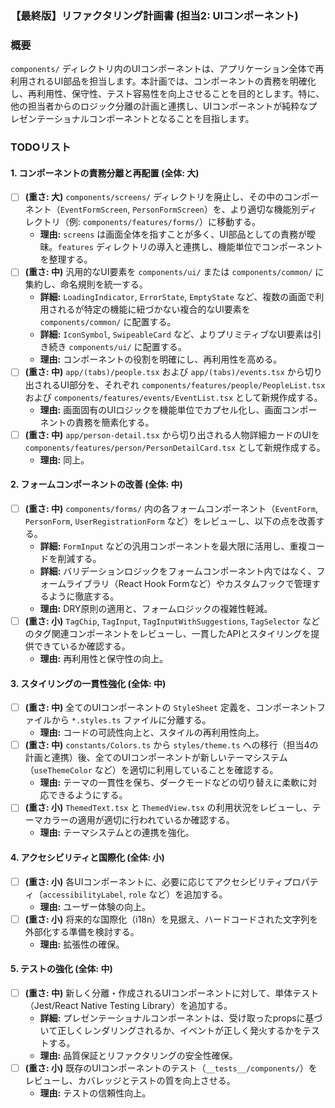 ### 【最終版】リファクタリング計画書 (担当2: UIコンポーネント)

### 概要

`components/` ディレクトリ内のUIコンポーネントは、アプリケーション全体で再利用されるUI部品を担当します。本計画では、コンポーネントの責務を明確化し、再利用性、保守性、テスト容易性を向上させることを目的とします。特に、他の担当者からのロジック分離の計画と連携し、UIコンポーネントが純粋なプレゼンテーショナルコンポーネントとなることを目指します。

### TODOリスト

#### 1. コンポーネントの責務分離と再配置 (全体: 大)

-   [ ] **(重さ: 大)** `components/screens/` ディレクトリを廃止し、その中のコンポーネント（`EventFormScreen`, `PersonFormScreen`）を、より適切な機能別ディレクトリ（例: `components/features/forms/`）に移動する。
    *   **理由:** `screens` は画面全体を指すことが多く、UI部品としての責務が曖昧。`features` ディレクトリの導入と連携し、機能単位でコンポーネントを整理する。
-   [ ] **(重さ: 中)** 汎用的なUI要素を `components/ui/` または `components/common/` に集約し、命名規則を統一する。
    *   **詳細:** `LoadingIndicator`, `ErrorState`, `EmptyState` など、複数の画面で利用されるが特定の機能に紐づかない複合的なUI要素を `components/common/` に配置する。
    *   **詳細:** `IconSymbol`, `SwipeableCard` など、よりプリミティブなUI要素は引き続き `components/ui/` に配置する。
    *   **理由:** コンポーネントの役割を明確にし、再利用性を高める。
-   [ ] **(重さ: 中)** `app/(tabs)/people.tsx` および `app/(tabs)/events.tsx` から切り出されるUI部分を、それぞれ `components/features/people/PeopleList.tsx` および `components/features/events/EventList.tsx` として新規作成する。
    *   **理由:** 画面固有のUIロジックを機能単位でカプセル化し、画面コンポーネントの責務を簡素化する。
-   [ ] **(重さ: 中)** `app/person-detail.tsx` から切り出される人物詳細カードのUIを `components/features/person/PersonDetailCard.tsx` として新規作成する。
    *   **理由:** 同上。

#### 2. フォームコンポーネントの改善 (全体: 中)

-   [ ] **(重さ: 中)** `components/forms/` 内の各フォームコンポーネント（`EventForm`, `PersonForm`, `UserRegistrationForm` など）をレビューし、以下の点を改善する。
    *   **詳細:** `FormInput` などの汎用コンポーネントを最大限に活用し、重複コードを削減する。
    *   **詳細:** バリデーションロジックをフォームコンポーネント内ではなく、フォームライブラリ（React Hook Formなど）やカスタムフックで管理するように徹底する。
    *   **理由:** DRY原則の適用と、フォームロジックの複雑性軽減。
-   [ ] **(重さ: 小)** `TagChip`, `TagInput`, `TagInputWithSuggestions`, `TagSelector` などのタグ関連コンポーネントをレビューし、一貫したAPIとスタイリングを提供できているか確認する。
    *   **理由:** 再利用性と保守性の向上。

#### 3. スタイリングの一貫性強化 (全体: 中)

-   [ ] **(重さ: 中)** 全てのUIコンポーネントの `StyleSheet` 定義を、コンポーネントファイルから `*.styles.ts` ファイルに分離する。
    *   **理由:** コードの可読性向上と、スタイルの再利用性向上。
-   [ ] **(重さ: 中)** `constants/Colors.ts` から `styles/theme.ts` への移行（担当4の計画と連携）後、全てのUIコンポーネントが新しいテーマシステム（`useThemeColor` など）を適切に利用していることを確認する。
    *   **理由:** テーマの一貫性を保ち、ダークモードなどの切り替えに柔軟に対応できるようにする。
-   [ ] **(重さ: 小)** `ThemedText.tsx` と `ThemedView.tsx` の利用状況をレビューし、テーマカラーの適用が適切に行われているか確認する。
    *   **理由:** テーマシステムとの連携を強化。

#### 4. アクセシビリティと国際化 (全体: 小)

-   [ ] **(重さ: 小)** 各UIコンポーネントに、必要に応じてアクセシビリティプロパティ（`accessibilityLabel`, `role` など）を追加する。
    *   **理由:** ユーザー体験の向上。
-   [ ] **(重さ: 小)** 将来的な国際化（i18n）を見据え、ハードコードされた文字列を外部化する準備を検討する。
    *   **理由:** 拡張性の確保。

#### 5. テストの強化 (全体: 中)

-   [ ] **(重さ: 中)** 新しく分離・作成されるUIコンポーネントに対して、単体テスト（Jest/React Native Testing Library）を追加する。
    *   **詳細:** プレゼンテーショナルコンポーネントは、受け取ったpropsに基づいて正しくレンダリングされるか、イベントが正しく発火するかをテストする。
    *   **理由:** 品質保証とリファクタリングの安全性確保。
-   [ ] **(重さ: 小)** 既存のUIコンポーネントのテスト（`__tests__/components/`）をレビューし、カバレッジとテストの質を向上させる。
    *   **理由:** テストの信頼性向上。
